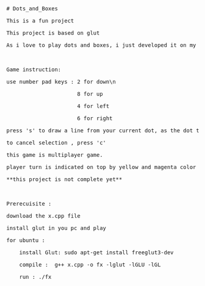 <pre>
# Dots_and_Boxes <br />
This is a fun project<br />
This project is based on glut<br />
As i love to play dots and boxes, i just developed it on my own<br />
<br />
Game instruction:<br />
use number pad keys : 2 for down\n<br />
                      8 for up<br />
                      4 for left<br />
                      6 for right<br />
press 's' to draw a line from your current dot, as the dot turns red, select the direction.<br />
to cancel selection , press 'c'<br />
this game is multiplayer game.<br />
player turn is indicated on top by yellow and magenta color<br />
**this project is not complete yet**<br />
<br />
Prerecuisite : <br />
download the x.cpp file <br />
install glut in you pc and play<br />
for ubuntu : <br />
    install Glut: sudo apt-get install freeglut3-dev<br />
    compile :  g++ x.cpp -o fx -lglut -lGLU -lGL<br />
    run : ./fx<br />
<br />
</pre>
